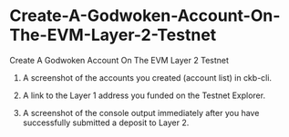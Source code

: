 # Create-A-Godwoken-Account-On-The-EVM-Layer-2-Testnet
Create A Godwoken Account On The EVM Layer 2 Testnet

1. A screenshot of the accounts you created (account list) in ckb-cli.

2. A link to the Layer 1 address you funded on the Testnet Explorer.

3. A screenshot of the console output immediately after you have successfully submitted a deposit to Layer 2.
